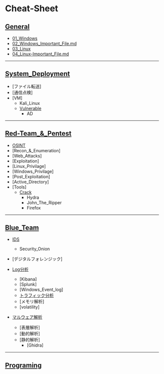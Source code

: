 # Cheat-Sheet

## [General](01_General/)
- [01_Windows](01_General/01_Windows.md)
- [02_Windows_Important_File.md](01_General/02_Windows_Important_File.md)
- [03_Linux](01_General/03_Linux.md)
- [04_Linux-Important_File.md](01_General/04_Linux-Important_File.md)
---

## [System_Deployment](02_System_Deployment/)
- [ファイル転送]
- [通信点検]
- [VM]
    - Kali_Linux
  - [Vulnerable](Vulnerable/)
     - AD
---

## [Red-Team_&_Pentest](03_Red-Team_and_Pentest/)
- [OSINT](03_Red-Team_and_Pentest/OSINT/)
- [Recon_&_Enumeration]
- [Web_Attacks]
- [Exploitation]
- [Linux_Privilage]
- [Windows_Privilage]
- [Post_Exploitation]
- [Active_Directory]
- [Tools]
  - [Crack]()
    - Hydra
    - John_The_Ripper
    - Firefox
---

## [Blue_Team](04_Blue-Team/)
- [IDS]()
  - Security_Onion
- [デジタルフォレンジック]
- [Log分析]()
  - [Kibana]
  - [Splunk]
  - [Windows_Event_log]
  - [トラフィック分析]()
  - [メモリ解析]
  - [volatility]

- [マルウェア解析](#)
  - [表層解析]
  - [動的解析]
  - [静的解析]
    - [Ghidra]
---

## [Programing]()
